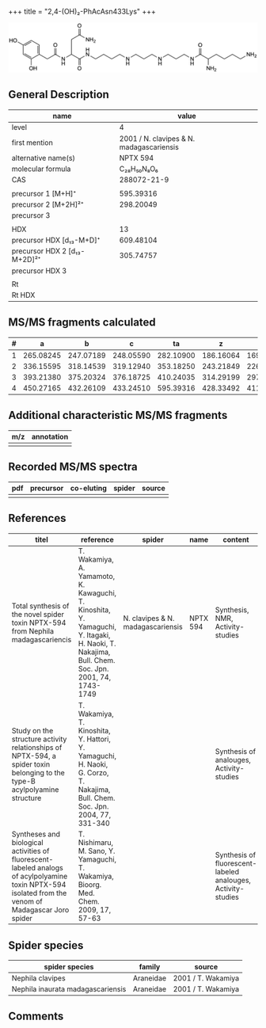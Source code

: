 +++
title = "2,4-(OH)₂-PhAcAsn433Lys"
+++

![](/img/2-4-OH2-PhAcAsn433Lys.png)

## General Description

| name                         | value                                    |
|------------------------------|------------------------------------------|
| level                        | 4                                        |
| first mention                | 2001 / N. clavipes & N. madagascariensis |
| alternative name(s)          | NPTX 594                                 |
| molecular formula            | C₂₈H₅₀N₈O₆                               |
| CAS                          | 288072-21-9                              |
|                              |                                          |
| precursor 1 [M+H]⁺           | 595.39316                                |
| precursor 2 [M+2H]²⁺         | 298.20049                                |
| precursor 3                  |                                          |
|                              |                                          |
| HDX                          | 13                                       |
| precursor HDX   [d₁₃-M+D]⁺   | 609.48104                                |
| precursor HDX 2 [d₁₃-M+2D]²⁺ | 305.74757                                |
| precursor HDX 3              |                                          |
|                              |                                          |
| Rt                           |                                          |
| Rt HDX                       |                                          |

## MS/MS fragments calculated

| # | a         | b         | c         | ta        | z         | y         | tz        |
|---|-----------|-----------|-----------|-----------|-----------|-----------|-----------|
| 1 | 265.08245 | 247.07189 | 248.05590 | 282.10900 | 186.16064 | 169.13409 | 203.18719 |
| 2 | 336.15595 | 318.14539 | 319.12940 | 353.18250 | 243.21849 | 226.19194 | 260.24504 |
| 3 | 393.21380 | 375.20324 | 376.18725 | 410.24035 | 314.29199 | 297.26544 | 331.31854 |
| 4 | 450.27165 | 432.26109 | 433.24510 | 595.39316 | 428.33492 | 411.30837 | 445.36147 |

## Additional characteristic MS/MS fragments

| m/z       | annotation |
|-----------|------------|
|           |            |

## Recorded MS/MS spectra

| pdf | precursor | co-eluting | spider    | source                              |
|-----|-----------|------------|-----------|-------------------------------------|
|     |           |            |           |                                     |

## References

| titel                                                                                                                                                | reference                                                                                                                                        | spider                            | name     | content                                                      | link                                                                        |
|------------------------------------------------------------------------------------------------------------------------------------------------------|--------------------------------------------------------------------------------------------------------------------------------------------------|-----------------------------------|----------|--------------------------------------------------------------|-----------------------------------------------------------------------------|
| Total synthesis of the novel spider toxin NPTX-594 from Nephila madagascariencis                                                                     | T. Wakamiya, A. Yamamoto, K. Kawaguchi, T. Kinoshita, Y. Yamaguchi, Y. Itagaki, H. Naoki, T. Nakajima, Bull. Chem. Soc. Jpn. 2001, 74, 1743-1749 | N. clavipes & N. madagascariensis | NPTX 594 | Synthesis, NMR, Activity-studies                             | [Link](https://www.journal.csj.jp/doi/10.1246/bcsj.74.1743)                 |
| Study on the structure activity relationships of NPTX-594, a spider toxin belonging to the type-B acylpolyamine structure                            | T. Wakamiya, T. Kinoshita, Y. Hattori, Y. Yamaguchi, H. Naoki, G. Corzo, T. Nakajima, Bull. Chem. Soc. Jpn. 2004, 77, 331-340                    |                                   |          | Synthesis of analouges, Activity-studies                     | [Link](https://www.journal.csj.jp/doi/10.1246/bcsj.77.331)                  |
| Syntheses and biological activities of fluorescent-labeled analogs of acylpolyamine toxin NPTX-594 isolated from the venom of Madagascar Joro spider | T. Nishimaru, M. Sano, Y. Yamaguchi, T. Wakamiya, Bioorg. Med. Chem. 2009, 17, 57-63                                                             |                                   |          | Synthesis of fluorescent-labeled analouges, Activity-studies | [Link](https://www.sciencedirect.com/science/article/pii/S0968089608010882) | 

## Spider species

| spider species                    | family    | source             |
|-----------------------------------|-----------|--------------------|
| Nephila clavipes                  | Araneidae | 2001 / T. Wakamiya |
| Nephila inaurata madagascariensis | Araneidae | 2001 / T. Wakamiya |

## Comments